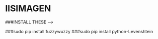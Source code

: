 # IISIMAGEN

###INSTALL THESE -->

###sudo pip install fuzzywuzzy
###sudo pip install python-Levenshtein